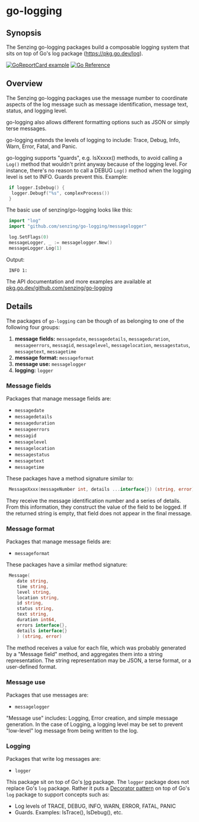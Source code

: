 # go-logging

## Synopsis

The Senzing go-logging packages build a composable logging system
that sits on top of Go's log package (<https://pkg.go.dev/log>).

[![GoReportCard example](https://goreportcard.com/badge/github.com/senzing/go-logging)](https://goreportcard.com/report/github.com/senzing/go-logging)
[![Go Reference](https://pkg.go.dev/badge/github.com/senzing/go-logging.svg)](https://pkg.go.dev/github.com/senzing/go-logging)

## Overview

The Senzing go-logging packages use the message number to coordinate aspects of the log message such as
message identification, message text, status, and logging level.

go-logging also allows different formatting options such as JSON or simply terse messages.

go-logging extends the levels of logging to include:
Trace, Debug, Info, Warn, Error, Fatal, and Panic.

go-logging supports "guards",
e.g. IsXxxxx() methods,
to avoid calling a `Log()` method that
wouldn't print anyway because of the logging level.
For instance, there's no reason to call a DEBUG `Log()` method when the
logging level is set to INFO.  Guards prevent this.
Example:

```go
 if logger.IsDebug() {
  logger.Debugf("%s", complexProcess())
 }
```

The basic use of senzing/go-logging looks like this:

```go
 import "log"
 import "github.com/senzing/go-logging/messagelogger"

 log.SetFlags(0)
 messageLogger, _ := messagelogger.New()
 messageLogger.Log(1)
```

Output:

```console
 INFO 1:
```

The API documentation and more examples are available at
[pkg.go.dev/github.com/senzing/go-logging](https://pkg.go.dev/github.com/senzing/go-logging)

## Details

The packages of `go-logging` can be though of as belonging to one of the following four groups:

1. **message fields:** `messagedate`, `messagedetails`, `messageduration`, `messageerrors`, `messagid`, `messagelevel`, `messagelocation`, `messagestatus`, `messagetext`, `messagetime`
1. **message format:** `messageformat`
1. **message use:** `messagelogger`
1. **logging:**  `logger`

### Message fields

Packages that manage message fields are:

- `messagedate`
- `messagedetails`
- `messageduration`
- `messageerrors`
- `messagid`
- `messagelevel`
- `messagelocation`
- `messagestatus`
- `messagetext`
- `messagetime`

These packages have a method signature similar to:

```go
 MessageXxxx(messageNumber int, details ...interface{}) (string, error)
```

They receive the message identification number and a series of details.
From this information, they construct the value of the field to be logged.
If the returned string is empty, that field does not appear in the final message.

### Message format

Packages that manage message fields are:

- `messageformat`

These packages have a similar method signature:

```go
 Message(
    date string,
    time string,
    level string,
    location string,
    id string,
    status string,
    text string,
    duration int64,
    errors interface{},
    details interface{}
    ) (string, error)
```

The method receives a value for each file,
which was probably generated by a "Message field" method,
and aggregates them into a string representation.
The string representation may be JSON, a terse format, or a user-defined format.

### Message use

Packages that use messages are:

- `messagelogger`

"Message use" includes: Logging, Error creation, and simple message generation.
In the case of Logging, a logging level may be set to prevent "low-level" log message from being written to the log.

### Logging

Packages that write log messages are:

- `logger`

This package sit on top of Go's
[log](https://pkg.go.dev/log)
package.
The `logger` package does not replace Go's `log` package.
Rather it puts a
[Decorator pattern](https://en.wikipedia.org/wiki/Decorator_pattern)
on top of Go's `log` package to support concepts such as:

- Log levels of TRACE, DEBUG, INFO, WARN, ERROR, FATAL, PANIC
- Guards.  Examples: IsTrace(), IsDebug(), etc.
